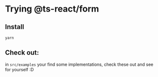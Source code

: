 # Trying @ts-react/form

## Install 

```
yarn
```

## Check out:

in `src/examples` your find some implementations, check these out and see for yourself :D
